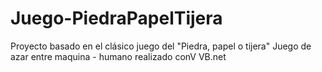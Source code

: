 # Juego-PiedraPapelTijera
Proyecto basado en el clásico juego del "Piedra, papel o tijera"
Juego de azar entre maquina - humano realizado conV VB.net
